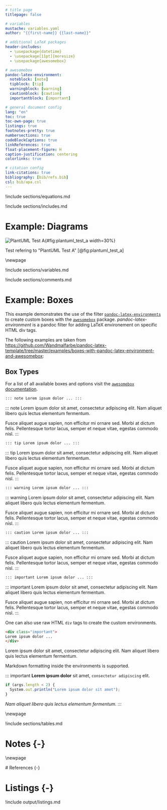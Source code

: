 ```yaml
---
# title page
titlepage: false

# variables
mustache: variables.yaml
author: "{{first-name}} {{last-name}}"

# additional LaTeX packages
header-includes:
  - \usepackage{datetime}
  - \usepackage[11pt]{moresize}
  - \usepackage{awesomebox}

# awesomebox
pandoc-latex-environment:
  noteblock: [note]
  tipblock: [tip]
  warningblock: [warning]
  cautionblock: [caution]
  importantblock: [important]

# general document config
lang: "en"
toc: true
toc-own-page: true
listings: true
footnotes-pretty: true
numbersections: true
codeBlockCaptions: true
linkReferences: true
float-placement-figure: H
caption-justification: centering
colorlinks: true

# citation config
link-citations: true
bibliography: [bib/refs.bib]
csl: bib/apa.csl
---
```


!include sections/equations.md

!include sections/includes.md

# Example: Diagrams

![PlantUML Test A](output/plantuml/PlantUMLTest_A.svg){#fig:plantuml_test_a
width=30%}

Test refering to "PlantUML Test A" [@fig:plantuml_test_a]

\newpage

!include sections/variables.md

!include sections/comments.md

# Example: Boxes

This example demonstrates the use of the filter [`pandoc-latex-environments`] to
create custom boxes with the [`awesomebox`] package. _pandoc-latex-environment_
is a pandoc filter for adding LaTeX environement on specific HTML div tags.

The following examples are taken from
<https://github.com/Wandmalfarbe/pandoc-latex-template/tree/master/examples/boxes-with-pandoc-latex-environment-and-awesomebox>:

## Box Types

For a list of all available boxes and options visit the
[`awesomebox` documentation](https://ctan.org/pkg/awesomebox).

```markdown
::: note Lorem ipsum dolor ... :::
```

::: note Lorem ipsum dolor sit amet, consectetur adipiscing elit. Nam aliquet
libero quis lectus elementum fermentum.

Fusce aliquet augue sapien, non efficitur mi ornare sed. Morbi at dictum felis.
Pellentesque tortor lacus, semper et neque vitae, egestas commodo nisl. :::

```markdown
::: tip Lorem ipsum dolor ... :::
```

::: tip Lorem ipsum dolor sit amet, consectetur adipiscing elit. Nam aliquet
libero quis lectus elementum fermentum.

Fusce aliquet augue sapien, non efficitur mi ornare sed. Morbi at dictum felis.
Pellentesque tortor lacus, semper et neque vitae, egestas commodo nisl. :::

```markdown
::: warning Lorem ipsum dolor ... :::
```

::: warning Lorem ipsum dolor sit amet, consectetur adipiscing elit. Nam aliquet
libero quis lectus elementum fermentum.

Fusce aliquet augue sapien, non efficitur mi ornare sed. Morbi at dictum felis.
Pellentesque tortor lacus, semper et neque vitae, egestas commodo nisl. :::

```markdown
::: caution Lorem ipsum dolor ... :::
```

::: caution Lorem ipsum dolor sit amet, consectetur adipiscing elit. Nam aliquet
libero quis lectus elementum fermentum.

Fusce aliquet augue sapien, non efficitur mi ornare sed. Morbi at dictum felis.
Pellentesque tortor lacus, semper et neque vitae, egestas commodo nisl. :::

```markdown
::: important Lorem ipsum dolor ... :::
```

::: important Lorem ipsum dolor sit amet, consectetur adipiscing elit. Nam
aliquet libero quis lectus elementum fermentum.

Fusce aliquet augue sapien, non efficitur mi ornare sed. Morbi at dictum felis.
Pellentesque tortor lacus, semper et neque vitae, egestas commodo nisl. :::

One can also use raw HTML `div` tags to create the custom environments.

```markdown
<div class="important">
Lorem ipsum dolor ...
</div>
```

<div class="important">
Lorem ipsum dolor sit amet, consectetur adipiscing elit. Nam aliquet libero
quis lectus elementum fermentum.
</div>

Markdown formatting inside the environments is supported.

::: important **Lorem ipsum dolor** sit amet, `consectetur adipiscing` elit.

```js
if (args.length < 2) {
  System.out.println("Lorem ipsum dolor sit amet");
}
```

_Nam aliquet libero quis lectus elementum fermentum._ :::

[`pandoc-latex-environments`]:
  https://github.com/chdemko/pandoc-latex-environment/
[`awesomebox`]: https://ctan.org/pkg/awesomebox

\newpage

!include sections/tables.md

# Notes {-}

\newpage

<div id="refs">
# References {-}
</div>

# Listings {-}

!include output/listings.md
